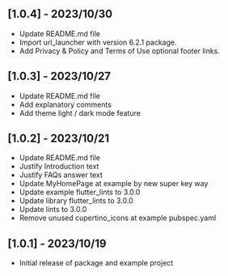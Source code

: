 ## [1.0.4] - 2023/10/30

* Update README.md file
* Import url_launcher with version 6.2.1 package.
* Add Privacy & Policy and Terms of Use optional footer links.

## [1.0.3] - 2023/10/27

* Update README.md file
* Add explanatory comments
* Add theme light / dark mode feature


## [1.0.2] - 2023/10/21

* Update README.md file
* Justify Introduction text
* Justify FAQs answer text
* Update MyHomePage at example by new super key way 
* Update example flutter_lints to 3.0.0
* Update library flutter_lints to 3.0.0
* Update lints to 3.0.0
* Remove unused cupertino_icons at example pubspec.yaml

## [1.0.1] - 2023/10/19

* Initial release of package and example project
